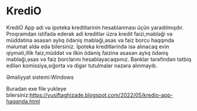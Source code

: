 # KrediO
KrediO App adi və ipoteka kreditlərinin hesablanması üçün yaradılmışdır.
Proqramdan istifadə ederək adi kreditlər üzrə kredit faizi,məbləği və müddətinə əsasən aylıq ödəniş məbləği,əsas və faiz borcu haqqında məlumat əldə edə bilersiniz.
İpoteka  kreditlərində isə alınacaq evin qiyməti,illik faiz,müddət və ilkin ödəniş faizinə əsasən  aylıq ödəniş məbləği,əsas və faiz borclarını hesablayacaqsınız.
Banklar tərəfindən tətbiq edilən komissiya,sığorta və digər tutulmalar nəzərə alınmayıb.

Əməliyyat sistemi:Windows

Buradan exe file yukleye bilersiniz:https://yusiftaghizade.blogspot.com/2022/05/kredio-app-haqqnda.html

